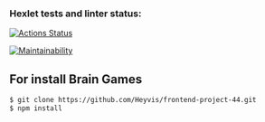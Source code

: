 ### Hexlet tests and linter status:
[![Actions Status](https://github.com/Heyvis/frontend-project-44/workflows/hexlet-check/badge.svg)](https://github.com/Heyvis/frontend-project-44/actions)

[![Maintainability](https://api.codeclimate.com/v1/badges/ceaf0032338d0fff7b69/maintainability)](https://codeclimate.com/github/Heyvis/frontend-project-44/maintainability)

## For install Brain Games
```sh
$ git clone https://github.com/Heyvis/frontend-project-44.git
$ npm install
```
